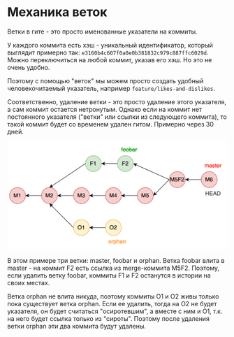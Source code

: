 # Механика веток

Ветки в гите - это просто именованные указатели на коммиты.

У каждого коммита есть хэш - уникальный идентификатор, который выглядит примерно так: `e3160b4c607f0a0e0b381832c979c887ffc6029d`. Можно переключиться на любой коммит, указав его хэш. Но это не очень удобно.

Поэтому с помощью "веток" мы можем просто создать удобный человекочитаемый указатель, например `feature/likes-and-dislikes`.

Соответственно, удаление ветки - это просто удаление этого указателя, а сам коммит остается нетронутым. Однако если на коммит нет постоянного указателя ("ветки" или ссылки из следующего коммита), то такой коммит будет со временем удален гитом. Примерно через 30 дней.

![branch-basics.drawio](img/branch-basics.drawio.svg)

В этом примере три ветки: master, foobar и orphan. Ветка foobar влита в master - на коммит F2 есть ссылка из merge-коммита M5F2. Поэтому, если удалить ветку foobar, коммиты F1 и F2 останутся в истории на своих местах.

Ветка orphan не влита никуда, поэтому коммиты O1 и O2 живы только пока существует ветка orphan. Если ее удалить, тогда на O2 не будет указателя, он будет считаться "осиротевшим", а вместе с ним и O1, т.к. на него будет ссылка только из "сироты". Поэтому после удаления ветки orphan эти два коммита будут удалены.